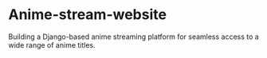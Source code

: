 # Anime-stream-website
Building a Django-based anime streaming platform for seamless access to a wide range of anime titles.
